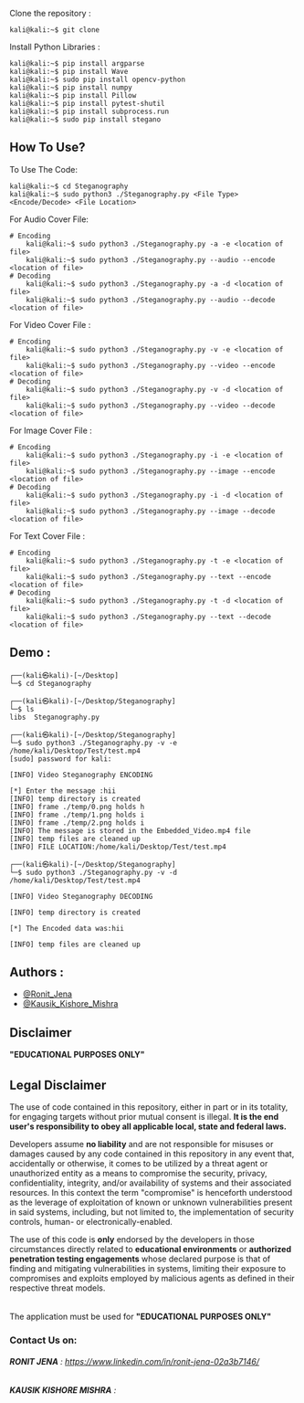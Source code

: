 Clone the repository :

```console
kali@kali:~$ git clone
```

Install Python Libraries :

```console
kali@kali:~$ pip install argparse
kali@kali:~$ pip install Wave
kali@kali:~$ sudo pip install opencv-python
kali@kali:~$ pip install numpy
kali@kali:~$ pip install Pillow
kali@kali:~$ pip install pytest-shutil
kali@kali:~$ pip install subprocess.run
kali@kali:~$ sudo pip install stegano
```

## How To Use?

To Use The Code:

```console
kali@kali:~$ cd Steganography
kali@kali:~$ sudo python3 ./Steganography.py <File Type> <Encode/Decode> <File Location>
```

For Audio Cover File:

```console
# Encoding
    kali@kali:~$ sudo python3 ./Steganography.py -a -e <location of file>
    kali@kali:~$ sudo python3 ./Steganography.py --audio --encode <location of file>
# Decoding
    kali@kali:~$ sudo python3 ./Steganography.py -a -d <location of file>
    kali@kali:~$ sudo python3 ./Steganography.py --audio --decode <location of file>
```

For Video Cover File :

```console
# Encoding
    kali@kali:~$ sudo python3 ./Steganography.py -v -e <location of file>
    kali@kali:~$ sudo python3 ./Steganography.py --video --encode <location of file>
# Decoding
    kali@kali:~$ sudo python3 ./Steganography.py -v -d <location of file>
    kali@kali:~$ sudo python3 ./Steganography.py --video --decode <location of file>
```

For Image Cover File :

```console
# Encoding
    kali@kali:~$ sudo python3 ./Steganography.py -i -e <location of file>
    kali@kali:~$ sudo python3 ./Steganography.py --image --encode <location of file>
# Decoding
    kali@kali:~$ sudo python3 ./Steganography.py -i -d <location of file>
    kali@kali:~$ sudo python3 ./Steganography.py --image --decode <location of file>
```

For Text Cover File :

```console
# Encoding
    kali@kali:~$ sudo python3 ./Steganography.py -t -e <location of file>
    kali@kali:~$ sudo python3 ./Steganography.py --text --encode <location of file>
# Decoding
    kali@kali:~$ sudo python3 ./Steganography.py -t -d <location of file>
    kali@kali:~$ sudo python3 ./Steganography.py --text --decode <location of file>
```

## Demo :

```console
┌──(kali㉿kali)-[~/Desktop]
└─$ cd Steganography

┌──(kali㉿kali)-[~/Desktop/Steganography]
└─$ ls
libs  Steganography.py

┌──(kali㉿kali)-[~/Desktop/Steganography]
└─$ sudo python3 ./Steganography.py -v -e /home/kali/Desktop/Test/test.mp4
[sudo] password for kali:

[INFO] Video Steganography ENCODING

[*] Enter the message :hii
[INFO] temp directory is created
[INFO] frame ./temp/0.png holds h
[INFO] frame ./temp/1.png holds i
[INFO] frame ./temp/2.png holds i
[INFO] The message is stored in the Embedded_Video.mp4 file
[INFO] temp files are cleaned up
[INFO] FILE LOCATION:/home/kali/Desktop/Test/test.mp4

┌──(kali㉿kali)-[~/Desktop/Steganography]
└─$ sudo python3 ./Steganography.py -v -d /home/kali/Desktop/Test/test.mp4

[INFO] Video Steganography DECODING

[INFO] temp directory is created

[*] The Encoded data was:hii

[INFO] temp files are cleaned up
```

## Authors :

- [@Ronit_Jena](https://github.com/ronitjena09)
- [@Kausik_Kishore_Mishra](https://github.com/KKmishra24)

## Disclaimer

**"EDUCATIONAL PURPOSES ONLY"**

######

## Legal Disclaimer

The use of code contained in this repository, either in part or in its totality,
for engaging targets without prior mutual consent is illegal. **It is
the end user's responsibility to obey all applicable local, state and
federal laws.**

Developers assume **no liability** and are not
responsible for misuses or damages caused by any code contained
in this repository in any event that, accidentally or otherwise, it comes to
be utilized by a threat agent or unauthorized entity as a means to compromise
the security, privacy, confidentiality, integrity, and/or availability of
systems and their associated resources. In this context the term "compromise" is
henceforth understood as the leverage of exploitation of known or unknown vulnerabilities
present in said systems, including, but not limited to, the implementation of
security controls, human- or electronically-enabled.

The use of this code is **only** endorsed by the developers in those
circumstances directly related to **educational environments** or
**authorized penetration testing engagements** whose declared purpose is that
of finding and mitigating vulnerabilities in systems, limiting their exposure
to compromises and exploits employed by malicious agents as defined in their
respective threat models.

######

The application must be used for **"EDUCATIONAL PURPOSES ONLY"**

### Contact Us on:

###### **RONIT JENA** : https://www.linkedin.com/in/ronit-jena-02a3b7146/

###### **KAUSIK KISHORE MISHRA** :
